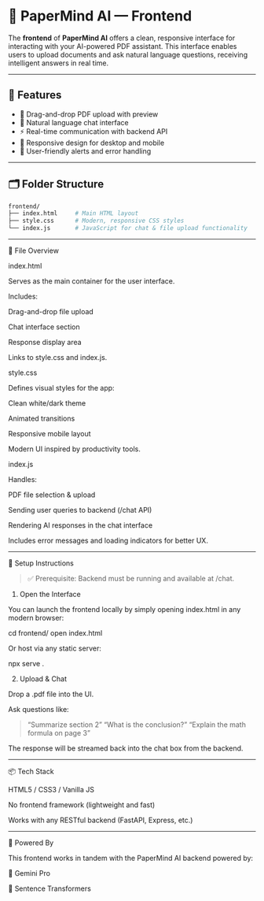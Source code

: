 # 🧠 PaperMind AI — Frontend

The **frontend** of **PaperMind AI** offers a clean, responsive interface for interacting with your AI-powered PDF assistant. This interface enables users to upload documents and ask natural language questions, receiving intelligent answers in real time.

---
## 🚀 Features

- 📁 Drag-and-drop PDF upload with preview
- 💬 Natural language chat interface
- ⚡ Real-time communication with backend API
- 📱 Responsive design for desktop and mobile
- 🔔 User-friendly alerts and error handling

---

## 🗂️ Folder Structure

```bash
frontend/
├── index.html     # Main HTML layout
├── style.css      # Modern, responsive CSS styles
└── index.js       # JavaScript for chat & file upload functionality

```
---

🧩 File Overview

index.html

Serves as the main container for the user interface.

Includes:

Drag-and-drop file upload

Chat interface section

Response display area

Links to style.css and index.js.


style.css

Defines visual styles for the app:

Clean white/dark theme

Animated transitions

Responsive mobile layout


Modern UI inspired by productivity tools.


index.js

Handles:

PDF file selection & upload

Sending user queries to backend (/chat API)

Rendering AI responses in the chat interface


Includes error messages and loading indicators for better UX.



---

🔧 Setup Instructions

> ✅ Prerequisite: Backend must be running and available at /chat.



1. Open the Interface

You can launch the frontend locally by simply opening index.html in any modern browser:

cd frontend/
open index.html

Or host via any static server:

npx serve .

2. Upload & Chat

Drop a .pdf file into the UI.

Ask questions like:

> “Summarize section 2”
“What is the conclusion?”
“Explain the math formula on page 3”




The response will be streamed back into the chat box from the backend.


---

📦 Tech Stack

HTML5 / CSS3 / Vanilla JS

No frontend framework (lightweight and fast)

Works with any RESTful backend (FastAPI, Express, etc.)



---

🧠 Powered By

This frontend works in tandem with the PaperMind AI backend powered by:

🤖 Gemini Pro

🧬 Sentence Transformers


